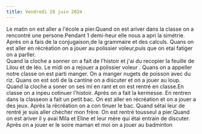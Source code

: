 ```yaml
---
title: Vendredi 28 juin 2024
---
```

Le matin on est aller a l'école a pier.Quand on est ariver dans la classe on a rencontré une persone.Pendant 1 demi-heur elle nous a apri la simétrie. 
Après on a fais de la conjugaison,de la grammaire et des calculs.
Quans on est aller en récréation on a jouer au polissier voleur,puis que on etai fatiger  on a parller.  
Quand la cloche a sonner on a fait de l'histoir et j'ai du recopier la feuille de Lilou et de léo.
Le midi on a rejouer a polissier voleur . Quans on a appeller notre classe on est parti manger.
On a manger nugets de poisson avec du riz.
Quans on est soti de la cantine on a discuter et on a jouer au loup.
Quand la cloche a soner on ses mi en rant et on est rentré en classe.En classe on a inpeu cotinuer l'histoir. 
Après on a fait la kermesse.
En rentren dans la classeon a fait un petit bac.
On est aller en récréation et on a jouer a des jeux.
Après la récréation on a con tinuer le bac.
 Quand sétai leur de rentré je suis aller chècher mon frère.
On est rentré tousseul a pier.Quand on est ariver il y avai Mila et Eline et leur mère qui étai entrain de discuter. Après on a jouer er le soire maman et moi on a jouer au badminton
